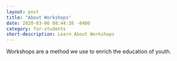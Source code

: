 ```yaml
---
layout: post
title: "About Workshops"
date: 2020-03-06 08:44:38 -0400
category: for-students
short-description: Learn About Workshops
---
```


Workshops are a method we use to enrich the education of youth.
